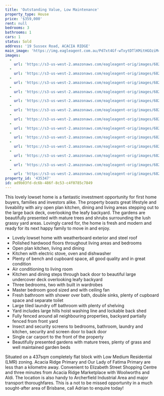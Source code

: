 ```yaml
---
title: 'Outstanding Value, Low Maintenance'
property_type: House
price: '$359,000'
rent: null
bedrooms: 3
bathrooms: 1
cars: 1
status: Sold
address: '19 Sussex Road, ACACIA RIDGE'
main_image: 'https://img.eagleagent.com.au/Pd7xt4Gf-wTxytDTlKMitHGOziM=/1280x854/smart/https://s3-us-west-2.amazonaws.com/eagleagent-orig/images/6823430/121407430-image-M.jpg'
images:
  -
    url: 'https://s3-us-west-2.amazonaws.com/eagleagent-orig/images/6823442/121407430-image-L.jpg'
  -
    url: 'https://s3-us-west-2.amazonaws.com/eagleagent-orig/images/6823441/121407430-image-K.jpg'
  -
    url: 'https://s3-us-west-2.amazonaws.com/eagleagent-orig/images/6823440/121407430-image-J.jpg'
  -
    url: 'https://s3-us-west-2.amazonaws.com/eagleagent-orig/images/6823439/121407430-image-I.jpg'
  -
    url: 'https://s3-us-west-2.amazonaws.com/eagleagent-orig/images/6823438/121407430-image-H.jpg'
  -
    url: 'https://s3-us-west-2.amazonaws.com/eagleagent-orig/images/6823437/121407430-image-G.jpg'
  -
    url: 'https://s3-us-west-2.amazonaws.com/eagleagent-orig/images/6823436/121407430-image-F.jpg'
  -
    url: 'https://s3-us-west-2.amazonaws.com/eagleagent-orig/images/6823435/121407430-image-E.jpg'
  -
    url: 'https://s3-us-west-2.amazonaws.com/eagleagent-orig/images/6823434/121407430-image-D.jpg'
  -
    url: 'https://s3-us-west-2.amazonaws.com/eagleagent-orig/images/6823433/121407430-image-C.jpg'
  -
    url: 'https://s3-us-west-2.amazonaws.com/eagleagent-orig/images/6823432/121407430-image-B.jpg'
  -
    url: 'https://s3-us-west-2.amazonaws.com/eagleagent-orig/images/6823431/121407430-image-A.jpg'
  -
    url: 'https://s3-us-west-2.amazonaws.com/eagleagent-orig/images/6823430/121407430-image-M.jpg'
property_id: '435347'
id: ad9b03fd-dc6b-486f-8c53-c4f0785c7849
---
```

This lovely lowset home is a fantastic investment opportunity for first home buyers, families and investors alike. The property boasts great lifestyle and liveability with airy open plan kitchen, dining and living areas stepping out to the large back deck, overlooking the leafy backyard. The gardens are beautifully presented with mature trees and shrubs surrounding the lush grassy yard areas. Lovingly cared for, the home is fresh and modern and ready for its next happy family to move in and enjoy.

*  Lovely lowset home with weatherboard exterior and steel roof
*  Polished hardwood floors throughout living areas and bedrooms
*  Open plan kitchen, living and dining
*  Kitchen with electric stove, oven and dishwasher
*  Plenty of bench and cupboard space, all good quality and in great condition
*  Air conditioning to living room
*  Kitchen and dining steps through back door to beautiful large undercover deck overlooking leafy backyard
*  Three bedrooms, two with built in wardrobes
*  Master bedroom good sized and with ceiling fan
*  Fresh bathroom with shower over bath, double sinks, plenty of cupboard space and separate toilet
*  Large tiled laundry off bathroom with plenty of shelving
*  Yard includes large hills hoist washing line and lockable back shed
*  Fully fenced around all neighbouring properties, backyard partially fenced from front yard
*  Insect and security screens to bedrooms, bathroom, laundry and kitchen, security and screen door to back door
*  Single car carport to the front of the property
*  Beautifully presented gardens with mature trees, plenty of grass and well maintained garden beds

Situated on a 437sqm completely flat block with Low Medium Residential (LMR) zoning. Acacia Ridge Primary and Our Lady of Fatima Primary are less than a kilometre away. Convenient to Elizabeth Street Shopping Centre and three minutes from Acacia Ridge Marketplace with Woolworths and Aldi. The location is also handy to Archerfield Industrial Area and major transport thoroughfares. This is a not to be missed opportunity in a much sought-after area of Brisbane, call Adrian to enquire today!